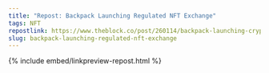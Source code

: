 ```yaml
---
title: "Repost: Backpack Launching Regulated NFT Exchange"
tags: NFT
repostlink: https://www.theblock.co/post/260114/backpack-launching-cryptocurrency-exchange-with-dubai-license
slug: backpack-launching-regulated-nft-exchange
---
```


{% include embed/linkpreview-repost.html %}
